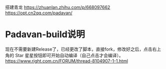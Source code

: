 搭建青龙
https://zhuanlan.zhihu.com/p/668097662
https://opt.cn2qq.com/padavan/
# Padavan-build说明
现在不需要新建Release了，已经更改了脚本，直接fork，修改好之后，点击右上角的 Star 星星按钮即可开始自动编译（自己点击才会编译）。
https://www.right.com.cn/FORUM/thread-8104907-1-1.html
